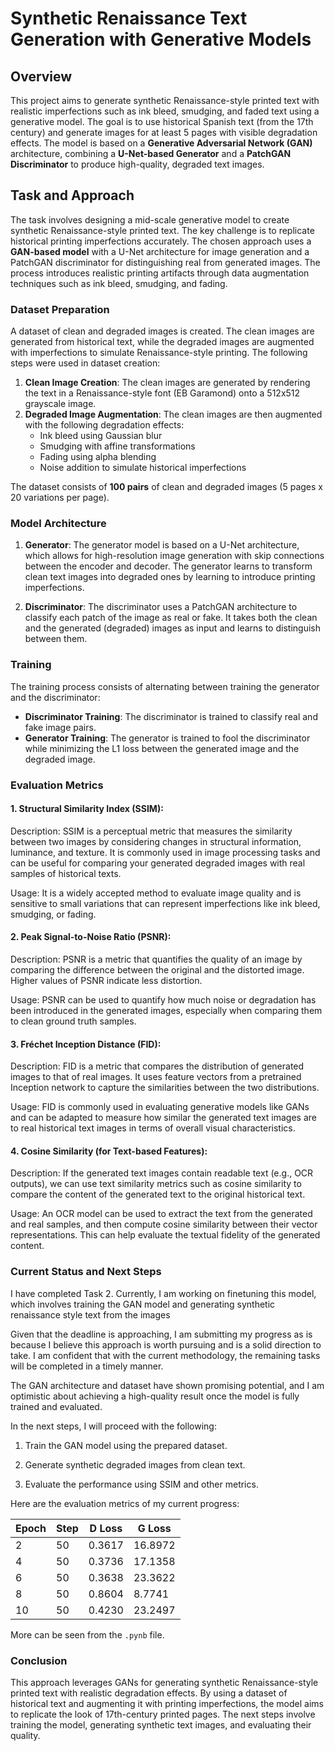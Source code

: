 # Synthetic Renaissance Text Generation with Generative Models

## Overview
This project aims to generate synthetic Renaissance-style printed text with realistic imperfections such as ink bleed, smudging, and faded text using a generative model. The goal is to use historical Spanish text (from the 17th century) and generate images for at least 5 pages with visible degradation effects. The model is based on a **Generative Adversarial Network (GAN)** architecture, combining a **U-Net-based Generator** and a **PatchGAN Discriminator** to produce high-quality, degraded text images.

## Task and Approach

The task involves designing a mid-scale generative model to create synthetic Renaissance-style printed text. The key challenge is to replicate historical printing imperfections accurately. The chosen approach uses a **GAN-based model** with a U-Net architecture for image generation and a PatchGAN discriminator for distinguishing real from generated images. The process introduces realistic printing artifacts through data augmentation techniques such as ink bleed, smudging, and fading.

### Dataset Preparation
A dataset of clean and degraded images is created. The clean images are generated from historical text, while the degraded images are augmented with imperfections to simulate Renaissance-style printing. The following steps were used in dataset creation:

1. **Clean Image Creation**: The clean images are generated by rendering the text in a Renaissance-style font (EB Garamond) onto a 512x512 grayscale image.
2. **Degraded Image Augmentation**: The clean images are then augmented with the following degradation effects:
   - Ink bleed using Gaussian blur
   - Smudging with affine transformations
   - Fading using alpha blending
   - Noise addition to simulate historical imperfections

The dataset consists of **100 pairs** of clean and degraded images (5 pages x 20 variations per page).

### Model Architecture

1. **Generator**: The generator model is based on a U-Net architecture, which allows for high-resolution image generation with skip connections between the encoder and decoder. The generator learns to transform clean text images into degraded ones by learning to introduce printing imperfections.

2. **Discriminator**: The discriminator uses a PatchGAN architecture to classify each patch of the image as real or fake. It takes both the clean and the generated (degraded) images as input and learns to distinguish between them.

### Training
The training process consists of alternating between training the generator and the discriminator:
- **Discriminator Training**: The discriminator is trained to classify real and fake image pairs.
- **Generator Training**: The generator is trained to fool the discriminator while minimizing the L1 loss between the generated image and the degraded image.

### Evaluation Metrics
#### 1. Structural Similarity Index (SSIM):
Description: SSIM is a perceptual metric that measures the similarity between two images by considering changes in structural information, luminance, and texture. It is commonly used in image processing tasks and can be useful for comparing your generated degraded images with real samples of historical texts.

Usage: It is a widely accepted method to evaluate image quality and is sensitive to small variations that can represent imperfections like ink bleed, smudging, or fading.

#### 2. Peak Signal-to-Noise Ratio (PSNR):
Description: PSNR is a metric that quantifies the quality of an image by comparing the difference between the original and the distorted image. Higher values of PSNR indicate less distortion.

Usage: PSNR can be used to quantify how much noise or degradation has been introduced in the generated images, especially when comparing them to clean ground truth samples.

####  3. Fréchet Inception Distance (FID):
Description: FID is a metric that compares the distribution of generated images to that of real images. It uses feature vectors from a pretrained Inception network to capture the similarities between the two distributions.

Usage: FID is commonly used in evaluating generative models like GANs and can be adapted to measure how similar the generated text images are to real historical text images in terms of overall visual characteristics.

#### 4. Cosine Similarity (for Text-based Features):
Description: If the generated text images contain readable text (e.g., OCR outputs), we can use text similarity metrics such as cosine similarity to compare the content of the generated text to the original historical text.

Usage: An OCR model can be used to extract the text from the generated and real samples, and then compute cosine similarity between their vector representations. This can help evaluate the textual fidelity of the generated content.

### Current Status and Next Steps
I have completed Task 2. Currently, I am working on finetuning this model, which involves training the GAN model and generating synthetic renaissance style text from the images

Given that the deadline is approaching, I am submitting my progress as is because I believe this approach is worth pursuing and is a solid direction to take. I am confident that with the current methodology, the remaining tasks will be completed in a timely manner. 

The GAN architecture and dataset have shown promising potential, and I am optimistic about achieving a high-quality result once the model is fully trained and evaluated.

In the next steps, I will proceed with the following:

1. Train the GAN model using the prepared dataset.

2. Generate synthetic degraded images from clean text.

3. Evaluate the performance using SSIM and other metrics.

Here are the evaluation metrics of my current progress:

| Epoch | Step  | D Loss  | G Loss  |
|-------|-------|---------|---------|
| 2     | 50    | 0.3617  | 16.8972 |
| 4     | 50    | 0.3736  | 17.1358 |
| 6     | 50    | 0.3638  | 23.3622 |
| 8     | 50    | 0.8604  | 8.7741  |
| 10    | 50    | 0.4230  | 23.2497 |

More can be seen from the `.pynb` file.

### Conclusion
This approach leverages GANs for generating synthetic Renaissance-style printed text with realistic degradation effects. By using a dataset of historical text and augmenting it with printing imperfections, the model aims to replicate the look of 17th-century printed pages. The next steps involve training the model, generating synthetic text images, and evaluating their quality.


